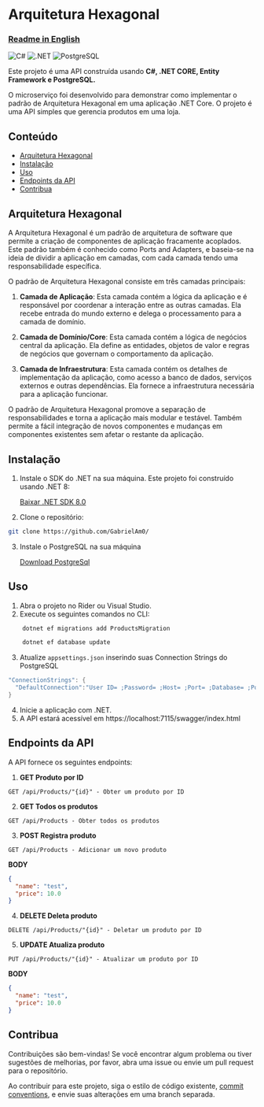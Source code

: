 # Arquitetura Hexagonal
### [Readme in English](https://github.com/GabrielAm0/Hexagonal-Architecture/blob/main/readme-en.md)


![C#](https://img.shields.io/badge/C%23-239120?style=for-the-badge&logo=c-sharp&logoColor=white)
![.NET](https://img.shields.io/badge/.NET-5C2D91?style=for-the-badge&logo=.net&logoColor=white)
![PostgreSQL](https://img.shields.io/badge/PostgreSQL-316192?style=for-the-badge&logo=postgresql&logoColor=white)

Este projeto é uma API construída usando **C#, .NET CORE, Entity Framework e PostgreSQL.**

O microserviço foi desenvolvido para demonstrar como implementar o padrão de Arquitetura Hexagonal em uma aplicação .NET Core. O projeto é uma API simples que gerencia produtos em uma loja.

## Conteúdo

- [Arquitetura Hexagonal](#arquitetura-hexagonal)
- [Instalação](#instalação)
- [Uso](#uso)
- [Endpoints da API](#endpoints-da-api)
- [Contribua](#contribua)

## Arquitetura Hexagonal

A Arquitetura Hexagonal é um padrão de arquitetura de software que permite a criação de componentes de aplicação fracamente acoplados. Este padrão também é conhecido como Ports and Adapters, e baseia-se na ideia de dividir a aplicação em camadas, com cada camada tendo uma responsabilidade específica.

O padrão de Arquitetura Hexagonal consiste em três camadas principais:

1. **Camada de Aplicação**: Esta camada contém a lógica da aplicação e é responsável por coordenar a interação entre as outras camadas. Ela recebe entrada do mundo externo e delega o processamento para a camada de domínio.

2. **Camada de Domínio/Core**: Esta camada contém a lógica de negócios central da aplicação. Ela define as entidades, objetos de valor e regras de negócios que governam o comportamento da aplicação.

3. **Camada de Infraestrutura**: Esta camada contém os detalhes de implementação da aplicação, como acesso a banco de dados, serviços externos e outras dependências. Ela fornece a infraestrutura necessária para a aplicação funcionar.

O padrão de Arquitetura Hexagonal promove a separação de responsabilidades e torna a aplicação mais modular e testável. Também permite a fácil integração de novos componentes e mudanças em componentes existentes sem afetar o restante da aplicação.

## Instalação

1. Instale o SDK do .NET na sua máquina. Este projeto foi construído usando .NET 8:

   [Baixar .NET SDK 8.0](https://dotnet.microsoft.com/download)

2. Clone o repositório:

```bash
git clone https://github.com/GabrielAm0/

```

3. Instale o PostgreSQL na sua máquina

   [Download PostgreSql](https://www.postgresql.org/download/)

## Uso

1. Abra o projeto no Rider ou Visual Studio.
2. Execute os seguintes comandos no CLI:

```bash
    dotnet ef migrations add ProductsMigration
```

```bash
    dotnet ef database update
```

3. Atualize  `appsettings.json` inserindo suas Connection Strings do PostgreSQL

```csharp
"ConnectionStrings": {
  "DefaultConnection":"User ID= ;Password= ;Host= ;Port= ;Database= ;Pooling=true;"
}
```

4. Inicie a aplicação com .NET.
5. A API estará acessível em https://localhost:7115/swagger/index.html

## Endpoints da API

A API fornece os seguintes endpoints:

1. **GET Produto por ID**

```http request
GET /api/Products/"{id}" - Obter um produto por ID
```

2. **GET Todos os produtos**

```http request
GET /api/Products - Obter todos os produtos
```

3. **POST Registra produto**

```http request
GET /api/Products - Adicionar um novo produto
```

**BODY**

```json
{
  "name": "test",
  "price": 10.0
}
```

4. **DELETE Deleta produto**

```http request
DELETE /api/Products/"{id}" - Deletar um produto por ID
```

5. **UPDATE Atualiza produto**

```http request
PUT /api/Products/"{id}" - Atualizar um produto por ID
```

**BODY**

```json
{
  "name": "test",
  "price": 10.0
}
```

## Contribua

Contribuições são bem-vindas! Se você encontrar algum problema ou tiver sugestões de melhorias, por favor, abra uma issue ou envie um pull request para o repositório.


Ao contribuir para este projeto, siga o estilo de código existente, [commit conventions](https://www.conventionalcommits.org/en/v1.0.0/), e envie suas alterações em uma branch separada.
